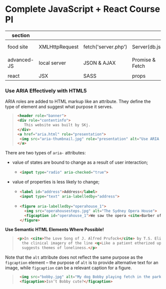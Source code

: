 # Complete JavaScript + React Course PI


|    section   |                |                     |                 |             |            |
|--------------|----------------|---------------------|-----------------|-------------|------------|
| food site    | XMLHttpRequest | fetch('server.php') | Server(db.json) | Web Storage |   Babel    |
|              |                |                     |                 |             |            |
| advanced-JS  |  local server  |     JSON & AJAX     | Promise & Fetch |   webpack   |   Error    |
|              |                |                     |                 |             |            |
|    react     |       JSX      |         SASS        |  props          |             |            |

### Use ARIA Effectively with HTML5 

ARIA roles are added to HTML markup like an attribute. They define the type of element and suggest what purpose it serves. 
> ```html
> <header role="banner">
> <div role="contentinfo">
>    This website was built by SKj.
> </div>
> <a href="aria.html" role="presentation">
>  <img src="aria-thumbnail.jpg" role="presentation" alt="Use ARIA effectively">
> </a>
>```

There are two types of ``aria-`` attributes:
+ value of states are bound to change as a result of user interaction;
  - ```html
    <input type="radio" aria-checked="true">
    ```
+ value of properties is less likely to change;
  - ```html
    <label id="address">Address</label>
    <input type="text" aria-labelledby="address">
    ```  
  - ```html  
    <figure aria-labelledby="operahouse_1">
      <img src="operahousesteps.jpg" alt="The Sydney Opera House">
      <figcaption id="operahouse_1">We saw the opera <cite>Barber of Seville</cite> here!</figcaption>
    </figure>  
    ```  
  
**Use Semantic HTML Elements Where Possible!**
> ```html
> <p>In <cite>The Love Song of J. Alfred Prufock</cite> by T.S. Eliot, 
>   the clinical imagery of the line <q>Like a patient etherized upon a table</q>
>   suggests themes of loneliness.</p>
>```  
  
 Note that the ``alt`` attribute does not reflect the same purpose as the ``figcaption`` element – the purpose of ``alt`` is to provide alternative text for an image, while ``figcaption`` can be a relevant caption for a figure.  
> ```html
>  <img src="bobby.jpg" alt="My dog Bobby playing fetch in the park">
>  <figcaption>Isn’t Bobby cute?</figcaption>  
> ```
  
  
